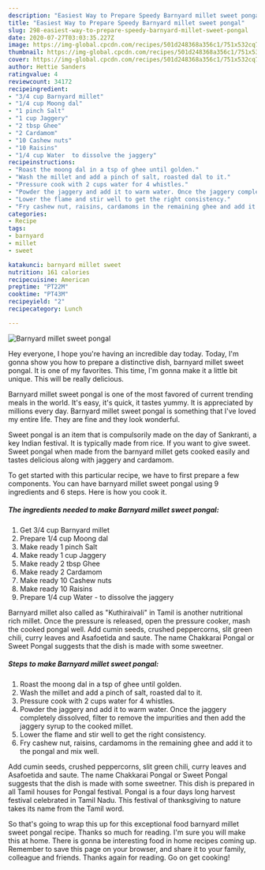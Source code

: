 ```yaml
---
description: "Easiest Way to Prepare Speedy Barnyard millet sweet pongal"
title: "Easiest Way to Prepare Speedy Barnyard millet sweet pongal"
slug: 298-easiest-way-to-prepare-speedy-barnyard-millet-sweet-pongal
date: 2020-07-27T03:03:35.227Z
image: https://img-global.cpcdn.com/recipes/501d248368a356c1/751x532cq70/barnyard-millet-sweet-pongal-recipe-main-photo.jpg
thumbnail: https://img-global.cpcdn.com/recipes/501d248368a356c1/751x532cq70/barnyard-millet-sweet-pongal-recipe-main-photo.jpg
cover: https://img-global.cpcdn.com/recipes/501d248368a356c1/751x532cq70/barnyard-millet-sweet-pongal-recipe-main-photo.jpg
author: Hettie Sanders
ratingvalue: 4
reviewcount: 34172
recipeingredient:
- "3/4 cup Barnyard millet"
- "1/4 cup Moong dal"
- "1 pinch Salt"
- "1 cup Jaggery"
- "2 tbsp Ghee"
- "2 Cardamom"
- "10 Cashew nuts"
- "10 Raisins"
- "1/4 cup Water  to dissolve the jaggery"
recipeinstructions:
- "Roast the moong dal in a tsp of ghee until golden."
- "Wash the millet and add a pinch of salt, roasted dal to it."
- "Pressure cook with 2 cups water for 4 whistles."
- "Powder the jaggery and add it to warm water. Once the jaggery completely dissolved, filter to remove the impurities and then add the jaggery syrup to the cooked millet."
- "Lower the flame and stir well to get the right consistency."
- "Fry cashew nut, raisins, cardamoms in the remaining ghee and add it to the pongal and mix well."
categories:
- Recipe
tags:
- barnyard
- millet
- sweet

katakunci: barnyard millet sweet 
nutrition: 161 calories
recipecuisine: American
preptime: "PT22M"
cooktime: "PT43M"
recipeyield: "2"
recipecategory: Lunch

---
```



![Barnyard millet sweet pongal](https://img-global.cpcdn.com/recipes/501d248368a356c1/751x532cq70/barnyard-millet-sweet-pongal-recipe-main-photo.jpg)

Hey everyone, I hope you're having an incredible day today. Today, I'm gonna show you how to prepare a distinctive dish, barnyard millet sweet pongal. It is one of my favorites. This time, I'm gonna make it a little bit unique. This will be really delicious.

Barnyard millet sweet pongal is one of the most favored of current trending meals in the world. It's easy, it's quick, it tastes yummy. It is appreciated by millions every day. Barnyard millet sweet pongal is something that I've loved my entire life. They are fine and they look wonderful.

Sweet pongal is an item that is compulsorily made on the day of Sankranti, a key Indian festival. It is typically made from rice. If you want to give sweet. Sweet pongal when made from the barnyard millet gets cooked easily and tastes delicious along with jaggery and cardamom.


To get started with this particular recipe, we have to first prepare a few components. You can have barnyard millet sweet pongal using 9 ingredients and 6 steps. Here is how you cook it.

<!--inarticleads1-->

##### The ingredients needed to make Barnyard millet sweet pongal:

1. Get 3/4 cup Barnyard millet
1. Prepare 1/4 cup Moong dal
1. Make ready 1 pinch Salt
1. Make ready 1 cup Jaggery
1. Make ready 2 tbsp Ghee
1. Make ready 2 Cardamom
1. Make ready 10 Cashew nuts
1. Make ready 10 Raisins
1. Prepare 1/4 cup Water - to dissolve the jaggery


Barnyard millet also called as &#34;Kuthiraivali&#34; in Tamil is another nutritional rich millet. Once the pressure is released, open the pressure cooker, mash the cooked pongal well. Add cumin seeds, crushed peppercorns, slit green chili, curry leaves and Asafoetida and saute. The name Chakkarai Pongal or Sweet Pongal suggests that the dish is made with some sweetner. 

<!--inarticleads2-->

##### Steps to make Barnyard millet sweet pongal:

1. Roast the moong dal in a tsp of ghee until golden.
1. Wash the millet and add a pinch of salt, roasted dal to it.
1. Pressure cook with 2 cups water for 4 whistles.
1. Powder the jaggery and add it to warm water. Once the jaggery completely dissolved, filter to remove the impurities and then add the jaggery syrup to the cooked millet.
1. Lower the flame and stir well to get the right consistency.
1. Fry cashew nut, raisins, cardamoms in the remaining ghee and add it to the pongal and mix well.


Add cumin seeds, crushed peppercorns, slit green chili, curry leaves and Asafoetida and saute. The name Chakkarai Pongal or Sweet Pongal suggests that the dish is made with some sweetner. This dish is prepared in all Tamil houses for Pongal festival. Pongal is a four days long harvest festival celebrated in Tamil Nadu. This festival of thanksgiving to nature takes its name from the Tamil word. 

So that's going to wrap this up for this exceptional food barnyard millet sweet pongal recipe. Thanks so much for reading. I'm sure you will make this at home. There is gonna be interesting food in home recipes coming up. Remember to save this page on your browser, and share it to your family, colleague and friends. Thanks again for reading. Go on get cooking!

